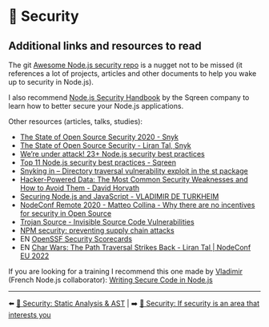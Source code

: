 # 🔐 Security

## Additional links and resources to read

The git [Awesome Node.js security repo](https://github.com/lirantal/awesome-nodejs-security) is a nugget not to be missed (it references a lot of projects, articles and other documents to help you wake up to security in Node.js).

I also recommend [Node.js Security Handbook](https://www.sqreen.com/resources/nodejs-security-handbook) by the Sqreen company to learn how to better secure your Node.js applications.

Other resources (articles, talks, studies):

- [The State of Open Source Security 2020 - Snyk](https://snyk.io/opensourcesecurity-2019/)
- [The State of Open Source Security - Liran Tal, Snyk](https://www.youtube.com/watch?v=0-wuXhapMbE&list=PLfMzBWSH11xZPfWcC0DqFqKo_reMP58mw&index=23)
- [We’re under attack! 23+ Node.js security best practices](https://medium.com/@nodepractices/were-under-attack-23-node-js-security-best-practices-e33c146cb87d)
- [Top 11 Node.js security best practices - Sqreen](https://blog.sqreen.com/nodejs-security-best-practices/)
- [Snyking in – Directory traversal vulnerability exploit in the st package](https://snyk.io/blog/snyking-in-directory-traversal-vulnerability-exploit-in-the-st-package/)
- [Hacker-Powered Data: The Most Common Security Weaknesses and How to Avoid Them - David Horvath](https://www.youtube.com/watch?v=D5qeeeDADQQ&list=PLfMzBWSH11xZPfWcC0DqFqKo_reMP58mw&index=46)
- [Securing Node.js and JavaScript - VLADIMIR DE TURKHEIM](https://www.youtube.com/watch?v=LJqw6oCW_YQ)
- [NodeConf Remote 2020 - Matteo Collina - Why there are no incentives for security in Open Source](https://www.youtube.com/watch?v=l7EbDZRjwXA&list=PL0CdgOSSGlBalMPxFFycq7OIqQF8cJS28&index=12)
- [Trojan Source - Invisible Source Code Vulnerabilities](https://www.trojansource.codes/)
- [NPM security: preventing supply chain attacks](https://snyk.io/blog/npm-security-preventing-supply-chain-attacks/)
- EN [OpenSSF Security Scorecards](https://github.com/ossf/scorecard)
- EN [Char Wars: The Path Traversal Strikes Back - Liran Tal | NodeConf EU 2022](https://www.youtube.com/watch?v=WGCmjvq6A6w&list=PL0CdgOSSGlBaULAdbribJiENfXxPW0aLQ&index=11)

If you are looking for a training I recommend this one made by [Vladimir](https://twitter.com/poledesfetes) (French Node.js collaborator): [Writing Secure Code in Node.js](https://www.infosecinstitute.com/skills/learning-paths/writing-secure-code-in-node-js/)

---

⬅️ [🔐 Security: Static Analysis & AST](./6-ast.md) |
➡️ [🔐 Security: If security is an area that interests you](./8-interested.md)